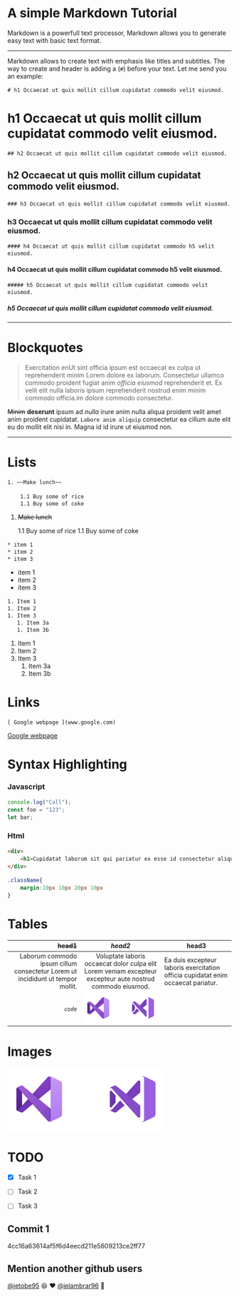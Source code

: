 # A simple Markdown Tutorial

Markdown is a powerfull text processor, Markdown allows you to generate easy text with basic text format.

------

<!-- Heading -->

Markdown allows to create text with emphasis like titles and subtitles. The way to create and header is adding a (`#`) before your text. Let me send you an example:

```plain
# h1 Occaecat ut quis mollit cillum cupidatat commodo velit eiusmod.
```

# h1 Occaecat ut quis mollit cillum cupidatat commodo velit eiusmod.

```plain
## h2 Occaecat ut quis mollit cillum cupidatat commodo velit eiusmod.
```

## h2 Occaecat ut quis mollit cillum cupidatat commodo velit eiusmod.

```plain
### h3 Occaecat ut quis mollit cillum cupidatat commodo velit eiusmod.
```

### h3 Occaecat ut quis mollit cillum cupidatat commodo velit eiusmod.

```plain
#### h4 Occaecat ut quis mollit cillum cupidatat commodo h5 velit eiusmod.
```

#### h4 Occaecat ut quis mollit cillum cupidatat commodo h5 velit eiusmod.

```plain
##### h5 Occaecat ut quis mollit cillum cupidatat commodo velit eiusmod.
```

##### h5 Occaecat ut quis mollit cillum cupidatat commodo velit eiusmod.

-----

<!-- Citas -->
# Blockquotes
> Exercitation enUt sint officia ipsum est occaecat ex culpa ut reprehenderit minim Lorem dolore ex laborum. Consectetur ullamco commodo proident fugiat anim _officia eiusmod_ reprehenderit et. Ex velit elit nulla laboris ipsum reprehenderit nostrud enim minim commodo officia.im dolore commodo consectetur.

~~Minim~~ **deserunt** ipsum ad _nulla_ irure anim nulla aliqua proident velit amet anim proident cupidatat. `Labore anim aliquip` consectetur ea cillum aute elit eu do mollit elit nisi in. Magna id id irure ut eiusmod non.

------

# Lists

```plain
1. ~~Make lunch~~

    1.1 Buy some of rice
    1.1 Buy some of coke
```

1. ~~Make lunch~~

    1.1 Buy some of rice
    1.1 Buy some of coke


```plain
* item 1
* item 2
* item 3
```

* item 1
* item 2
* item 3

```plain
1. Item 1
1. Item 2
1. Item 3
   1. Item 3a
   1. Item 3b
```

1. Item 1
1. Item 2
1. Item 3
   1. Item 3a
   1. Item 3b


# Links

```plain
[ Google webpage ](www.google.com)
```

[ Google webpage ](www.google.com)

# Syntax Highlighting

### Javascript

```javascript
console.log("Call");
const foo = "123";
let bar;
```
### Html

```html
<div>
    <h1>Cupidatat laborum sit qui pariatur ex esse id consectetur aliquip qui dolor occaecat.</h1>
</div>
```

```css
.className{
    margin:10px 10px 20px 10px
}
```

# Tables

|~~head1~~|_head2_|head3|
|---:|:---:|--------|
|Laborum commodo ipsum cillum consectetur Lorem ut incididunt ut tempor mollit.|Voluptate laboris occaecat dolor culpa elit Lorem veniam excepteur excepteur aute nostrud commodo eiusmod.|Ea duis excepteur laboris exercitation officia cupidatat enim occaecat pariatur.
|_`code`_|![Vscode][logo]

# Images
[logo]:vscode.png "Vscode logo"

![Vscode][logo]

<!-- GITHUB -->
# TODO 
* [x] Task 1

* [ ] Task 2

* [ ] Task 3
## Commit 1
4cc16a63614af5f6d4eecd211e5609213ce2ff77
## Mention another github users
[@jetobe95](https://github.com/jetobe95) :satisfied: :heart:
[@jelambrar96](https://github.com/jelambrar96) :floppy_disk:


